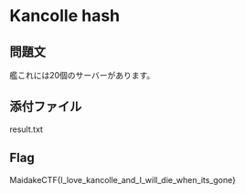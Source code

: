 # Kancolle hash

## 問題文
艦これには20個のサーバーがあります。

## 添付ファイル
result.txt

## Flag
MaidakeCTF{I_love_kancolle_and_I_will_die_when_its_gone}